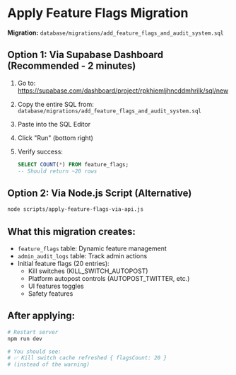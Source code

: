 # Apply Feature Flags Migration

**Migration:** `database/migrations/add_feature_flags_and_audit_system.sql`

## Option 1: Via Supabase Dashboard (Recommended - 2 minutes)

1. Go to: https://supabase.com/dashboard/project/rpkhiemljhncddmhrilk/sql/new

2. Copy the entire SQL from: `database/migrations/add_feature_flags_and_audit_system.sql`

3. Paste into the SQL Editor

4. Click "Run" (bottom right)

5. Verify success:
   ```sql
   SELECT COUNT(*) FROM feature_flags;
   -- Should return ~20 rows
   ```

## Option 2: Via Node.js Script (Alternative)

```bash
node scripts/apply-feature-flags-via-api.js
```

## What this migration creates:

- `feature_flags` table: Dynamic feature management
- `admin_audit_logs` table: Track admin actions
- Initial feature flags (20 entries):
  - Kill switches (KILL_SWITCH_AUTOPOST)
  - Platform autopost controls (AUTOPOST_TWITTER, etc.)
  - UI features toggles
  - Safety features

## After applying:

```bash
# Restart server
npm run dev

# You should see:
# ✅ Kill switch cache refreshed { flagsCount: 20 }
# (instead of the warning)
```
